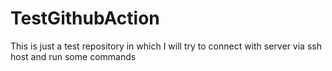# TestGithubAction
This is just a test repository in which I will try to connect with server via ssh host and run some commands
